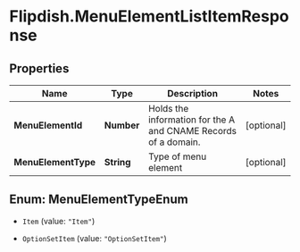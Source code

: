 # Flipdish.MenuElementListItemResponse

## Properties
Name | Type | Description | Notes
------------ | ------------- | ------------- | -------------
**MenuElementId** | **Number** | Holds the information for the A and CNAME Records of a domain. | [optional] 
**MenuElementType** | **String** | Type of menu element | [optional] 


<a name="MenuElementTypeEnum"></a>
## Enum: MenuElementTypeEnum


* `Item` (value: `"Item"`)

* `OptionSetItem` (value: `"OptionSetItem"`)




